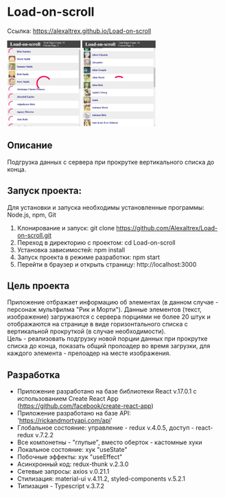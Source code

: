 # Load-on-scroll
Ссылка: https://alexaltrex.github.io/Load-on-scroll

<img src="src/assets/img/01.jpg" height="200">
<img src="src/assets/img/02.jpg" height="200">

## Описание
Подгрузка данных с сервера при прокрутке вертикального списка до конца.

## Запуск проекта:
Для установки и запуска необходимы установленные программы: Node.js, npm, Git
1. Клонирование и запуск: git clone https://github.com/Alexaltrex/Load-on-scroll.git
2. Переход в директорию с проектом: cd Load-on-scroll
3. Установка зависимостей: npm install
4. Запуск проекта в режиме разработки: npm start
5. Перейти в браузер и открыть страницу: http://localhost:3000

## Цель проекта
Приложение отбражает информацию об элементах (в данном случае - персонаж мультфилма "Рик и Морти"). Данные элементов (текст, изображение) загружаются с сервера порциями не более 20 штук и отображаются на странице в виде горизонтального списка с вертикальной прокруткой (в случае необходимости).  
Цель - реализовать подгрузку новой порции данных при прокрутке списка до конца, показать общий пролоадер во время загрузки, для каждого элемента  - прелоадер на месте изображения.    

## Разработка
* Приложение разработано на базе библиотеки React v.17.0.1 с использованием Create React App (https://github.com/facebook/create-react-app)
* Приложение разработано на базе API: 'https://rickandmortyapi.com/api'
* Глобальное состояние: управление - redux v.4.0.5, доступ - react-redux v.7.2.2
* Все компонетны - "глупые", вместо оберток - кастомные хуки
* Локальное состояние: хук "useState"
* Побочные эффекты: хук "useEffect"
* Асинхронный код: redux-thunk v.2.3.0
* Сетевые запросы: axios v.0.21.1
* Стилизация: material-ui v.4.11.2, styled-components v.5.2.1
* Типизация - Typescript v.3.7.2
